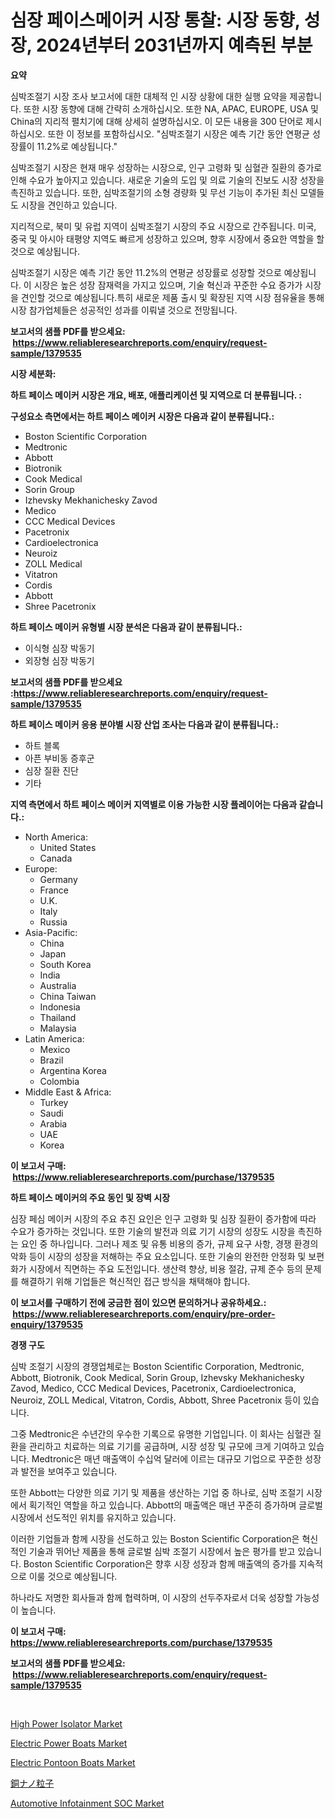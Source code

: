 <p><h1>심장 페이스메이커 시장 통찰: 시장 동향, 성장, 2024년부터 2031년까지 예측된 부분</h1></p><p><strong>요약</strong></p>
<p><p>심박조절기 시장 조사 보고서에 대한 대체적 인 시장 상황에 대한 실행 요약을 제공합니다. 또한 시장 동향에 대해 간략히 소개하십시오. 또한 NA, APAC, EUROPE, USA 및 China의 지리적 펼치기에 대해 상세히 설명하십시오. 이 모든 내용을 300 단어로 제시하십시오. 또한 이 정보를 포함하십시오. "심박조절기 시장은 예측 기간 동안 연평균 성장률이 11.2%로 예상됩니다."</p><p>심박조절기 시장은 현재 매우 성장하는 시장으로, 인구 고령화 및 심혈관 질환의 증가로 인해 수요가 높아지고 있습니다. 새로운 기술의 도입 및 의료 기술의 진보도 시장 성장을 촉진하고 있습니다. 또한, 심박조절기의 소형 경량화 및 무선 기능이 추가된 최신 모델들도 시장을 견인하고 있습니다.</p><p>지리적으로, 북미 및 유럽 지역이 심박조절기 시장의 주요 시장으로 간주됩니다. 미국, 중국 및 아시아 태평양 지역도 빠르게 성장하고 있으며, 향후 시장에서 중요한 역할을 할 것으로 예상됩니다.</p><p>심박조절기 시장은 예측 기간 동안 11.2%의 연평균 성장률로 성장할 것으로 예상됩니다. 이 시장은 높은 성장 잠재력을 가지고 있으며, 기술 혁신과 꾸준한 수요 증가가 시장을 견인할 것으로 예상됩니다.특히 새로운 제품 출시 및 확장된 지역 시장 점유율을 통해 시장 참가업체들은 성공적인 성과를 이뤄낼 것으로 전망됩니다.</p></p>
<p><strong>보고서의 샘플 PDF를 받으세요: &nbsp;<a href="https://www.reliableresearchreports.com/enquiry/request-sample/1379535">https://www.reliableresearchreports.com/enquiry/request-sample/1379535</a></strong></p>
<p><strong>시장 세분화:</strong></p>
<p><strong> 하트 페이스 메이커 시장은 개요, 배포, 애플리케이션 및 지역으로 더 분류됩니다. :</strong></p>
<p><strong>구성요소 측면에서는 하트 페이스 메이커 시장은 다음과 같이 분류됩니다.:</strong></p>
<p><ul><li>Boston Scientific Corporation</li><li>Medtronic</li><li>Abbott</li><li>Biotronik</li><li>Cook Medical</li><li>Sorin Group</li><li>Izhevsky Mekhanichesky Zavod</li><li>Medico</li><li>CCC Medical Devices</li><li>Pacetronix</li><li>Cardioelectronica</li><li>Neuroiz</li><li>ZOLL Medical</li><li>Vitatron</li><li>Cordis</li><li>Abbott</li><li>Shree Pacetronix</li></ul></p>
<p><strong> 하트 페이스 메이커 유형별 시장 분석은 다음과 같이 분류됩니다.:</strong></p>
<p><ul><li>이식형 심장 박동기</li><li>외장형 심장 박동기</li></ul></p>
<p><strong>보고서의 샘플 PDF를 받으세요 :<a href="https://www.reliableresearchreports.com/enquiry/request-sample/1379535">https://www.reliableresearchreports.com/enquiry/request-sample/1379535</a></strong></p>
<p><strong> 하트 페이스 메이커 응용 분야별 시장 산업 조사는 다음과 같이 분류됩니다.:</strong></p>
<p><ul><li>하트 블록</li><li>아픈 부비동 증후군</li><li>심장 질환 진단</li><li>기타</li></ul></p>
<p><strong>지역 측면에서 하트 페이스 메이커 지역별로 이용 가능한 시장 플레이어는 다음과 같습니다.:</strong></p>
<p><ul>
    <li>
        North America:
        <ul>
            <li>United States</li>
            <li>Canada</li>
        </ul>
    </li>
    <li>
        Europe:
        <ul>
            <li>Germany</li>
            <li>France</li>
            <li>U.K.</li>
            <li>Italy</li>
            <li>Russia</li>
        </ul>
    </li>
    <li>
        Asia-Pacific:
        <ul>
            <li>China</li>
            <li>Japan</li>
            <li>South Korea</li>
            <li>India</li>
            <li>Australia</li>
            <li>China Taiwan</li>
            <li>Indonesia</li>
            <li>Thailand</li>
            <li>Malaysia</li>
        </ul>
    </li>
    <li>
        Latin America:
        <ul>
            <li>Mexico</li>
            <li>Brazil</li>
            <li>Argentina Korea</li>
            <li>Colombia</li>
        </ul>
    </li>
    <li>
        Middle East & Africa:
        <ul>
            <li>Turkey</li>
            <li>Saudi</li>
            <li>Arabia</li>
            <li>UAE</li>
            <li>Korea</li>
        </ul>
    </li>
    </ul></p>
<p><strong>이 보고서 구매: &nbsp;<a href="https://www.reliableresearchreports.com/purchase/1379535">https://www.reliableresearchreports.com/purchase/1379535</a></strong></p>
<p><strong>하트 페이스 메이커의 주요 동인 및 장벽 시장</strong></p>
<p><p>심장 페심 메이커 시장의 주요 추진 요인은 인구 고령화 및 심장 질환이 증가함에 따라 수요가 증가하는 것입니다. 또한 기술의 발전과 의료 기기 시장의 성장도 시장을 촉진하는 요인 중 하나입니다. 그러나 제조 및 유통 비용의 증가, 규제 요구 사항, 경쟁 환경의 악화 등이 시장의 성장을 저해하는 주요 요소입니다. 또한 기술의 완전한 안정화 및 보편화가 시장에서 직면하는 주요 도전입니다. 생산력 향상, 비용 절감, 규제 준수 등의 문제를 해결하기 위해 기업들은 혁신적인 접근 방식을 채택해야 합니다.</p></p>
<p><strong>이 보고서를 구매하기 전에 궁금한 점이 있으면 문의하거나 공유하세요.: &nbsp;<a href="https://www.reliableresearchreports.com/enquiry/pre-order-enquiry/1379535">https://www.reliableresearchreports.com/enquiry/pre-order-enquiry/1379535</a></strong></p>
<p><strong>경쟁 구도</strong></p>
<p><p>심박 조절기 시장의 경쟁업체로는 Boston Scientific Corporation, Medtronic, Abbott, Biotronik, Cook Medical, Sorin Group, Izhevsky Mekhanichesky Zavod, Medico, CCC Medical Devices, Pacetronix, Cardioelectronica, Neuroiz, ZOLL Medical, Vitatron, Cordis, Abbott, Shree Pacetronix 등이 있습니다.</p><p>그중 Medtronic은 수년간의 우수한 기록으로 유명한 기업입니다. 이 회사는 심혈관 질환을 관리하고 치료하는 의료 기기를 공급하며, 시장 성장 및 규모에 크게 기여하고 있습니다. Medtronic은 매년 매출액이 수십억 달러에 이르는 대규모 기업으로 꾸준한 성장과 발전을 보여주고 있습니다.</p><p>또한 Abbott는 다양한 의료 기기 및 제품을 생산하는 기업 중 하나로, 심박 조절기 시장에서 획기적인 역할을 하고 있습니다. Abbott의 매출액은 매년 꾸준히 증가하며 글로벌 시장에서 선도적인 위치를 유지하고 있습니다.</p><p>이러한 기업들과 함께 시장을 선도하고 있는 Boston Scientific Corporation은 혁신적인 기술과 뛰어난 제품을 통해 글로벌 심박 조절기 시장에서 높은 평가를 받고 있습니다. Boston Scientific Corporation은 향후 시장 성장과 함께 매출액의 증가를 지속적으로 이룰 것으로 예상됩니다.  </p><p>하나라도 저명한 회사들과 함께 협력하며, 이 시장의 선두주자로서 더욱 성장할 가능성이 높습니다.</p></p>
<p><strong>이 보고서 구매: &nbsp; <a href="https://www.reliableresearchreports.com/purchase/1379535">https://www.reliableresearchreports.com/purchase/1379535</a></strong></p>
<p><strong>보고서의 샘플 PDF를 받으세요: &nbsp;<a href="https://www.reliableresearchreports.com/enquiry/request-sample/1379535">https://www.reliableresearchreports.com/enquiry/request-sample/1379535</a></strong><strong></strong></p>
<p>&nbsp;</p>
<p><p><a href="https://forested-sushi-9b0.notion.site/High-Power-Isolator-Market-Offer-Valuable-Insights-into-Market-Size-Market-Share-Market-Trends-an-6a1a8abfc1bd4112b6e568c1ce26c52c">High Power Isolator Market</a></p><p><a href="https://issuu.com/reportprime-2/docs/electric-power-boats-market-size-2030.pptx">Electric Power Boats Market</a></p><p><a href="https://issuu.com/reportprime-2/docs/electric-pontoon-boats-market-size-2030.pptx">Electric Pontoon Boats Market</a></p><p><a href="https://github.com/mreklxf44233/Market-Research-Report-List-1/blob/main/1898742186655.md">銅ナノ粒子</a></p><p><a href="https://github.com/provorikovar/Market-Research-Report-List-3/blob/main/automotive-infotainment-soc-market.md">Automotive Infotainment SOC Market</a></p></p>
